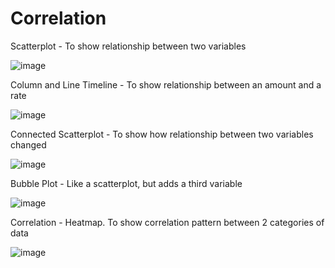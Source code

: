 # Correlation

Scatterplot - To show relationship between two variables

![image](https://github.com/avatorl/Deneb-Vega-Templates/assets/59934292/cb819d33-0da1-4eee-91bc-b5eed231395d)

Column and Line Timeline - To show relationship between an amount and a rate

![image](https://github.com/avatorl/Deneb-Vega-Templates/assets/59934292/3941c967-88f0-4989-bfae-7ebaa8322452)

Connected Scatterplot - To show how relationship between two variables changed

![image](https://github.com/avatorl/Deneb-Vega-Templates/assets/59934292/ab98c4f0-1ded-4ba5-a641-09db1726f7d8)

Bubble Plot - Like a scatterplot, but adds a third variable

![image](https://github.com/avatorl/Deneb-Vega-Templates/assets/59934292/eba99da1-a9c3-4997-b233-ff4b06d3ebf1)

Correlation - Heatmap. To show correlation pattern between 2 categories of data

![image](https://github.com/avatorl/Deneb-Vega-Templates/assets/59934292/17bf13f7-4d12-4782-afcd-6d5af6f0fbbf)
